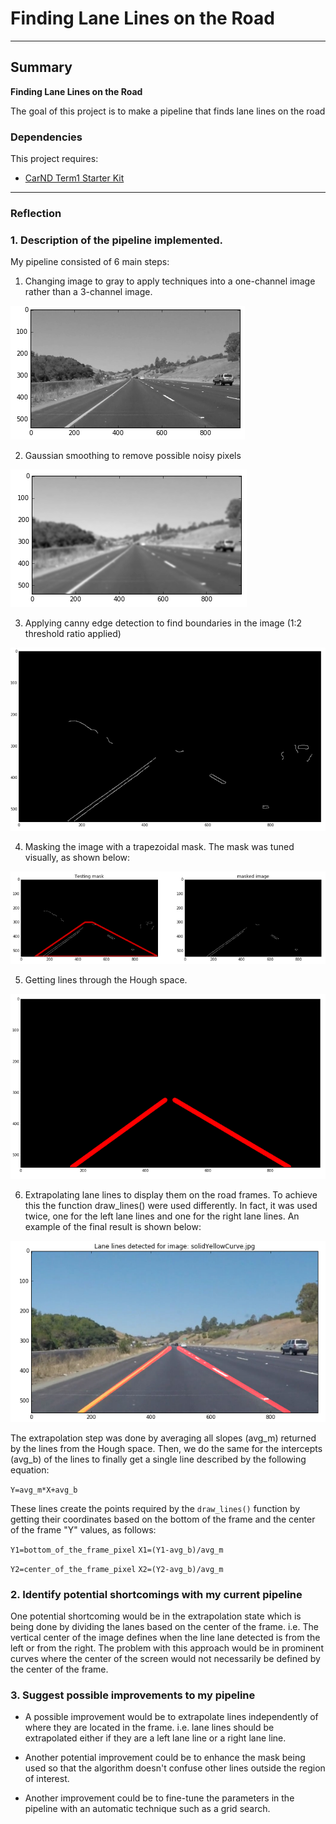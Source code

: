 # **Finding Lane Lines on the Road** 

---
## Summary
**Finding Lane Lines on the Road**

The goal of this project is to make a pipeline that finds lane lines on the road

### Dependencies
This project requires:

* [CarND Term1 Starter Kit](https://github.com/udacity/CarND-Term1-Starter-Kit)

[//]: # (Image References)

[image1]: ./examples/init_image.PNG "Grayscale"
[image2]: ./examples/gauss_image.PNG "Gauss_smooth"
[image3]: ./examples/canny_detector.PNG "canny_detector"
[image4]: ./examples/trapezoildal_mask.PNG "trapezoidal_mask"
[image5]: ./examples/hough_lines_extrapolated.PNG "hough_lines"
[image6]: ./examples/final_image.PNG "extrapolated_lines"

---

### Reflection

### 1. Description of the pipeline implemented.

My pipeline consisted of 6 main steps:

1. Changing image to gray to apply techniques into a one-channel image rather than a 3-channel image.

![alt text][image1]

2. Gaussian smoothing to remove possible noisy pixels

![alt text][image2]

3. Applying canny edge detection to find boundaries in the image (1:2 threshold ratio applied)

![alt text][image3]

4. Masking the image with a trapezoidal mask. The mask was tuned visually, as shown below:

![alt text][image4]

5. Getting lines through the Hough space.

![alt text][image5]

6. Extrapolating lane lines to display them on the road frames. To achieve this the function draw_lines() were used differently. In fact, it was used twice, one for the left lane lines and one for the right lane lines. An example of the final result is shown below:

![alt text][image6]

The extrapolation step was done by averaging all slopes (avg_m) returned by the lines from the Hough space. Then, we do the same for the intercepts (avg_b) of the lines to finally get a single line described by the following equation:

  ```Y=avg_m*X+avg_b``` 
  
These lines create the points required by the ```draw_lines()``` function by getting their coordinates based on the bottom of the frame and the center of the frame "Y" values, as follows:

  ```Y1=bottom_of_the_frame_pixel```
  ```X1=(Y1-avg_b)/avg_m```
  
  ```Y2=center_of_the_frame_pixel```
  ```X2=(Y2-avg_b)/avg_m```

### 2. Identify potential shortcomings with my current pipeline


One potential shortcoming would be in the extrapolation state which is being done by dividing the lanes based on the center of the frame. i.e. The vertical center of the image defines when the line lane detected is from the left or from the right. The problem with this approach would be in prominent curves where the center of the screen would not necessarily be defined by the center of the frame.


### 3. Suggest possible improvements to my pipeline

* A possible improvement would be to extrapolate lines independently of where they are located in the frame. i.e. lane lines should be extrapolated either if they are a left lane line or a right lane line.                             

* Another potential improvement could be to enhance the mask being used so that the algorithm doesn't confuse other lines outside the region of interest.

* Another improvement could be to fine-tune the parameters in the pipeline with an automatic technique such as a grid search.
